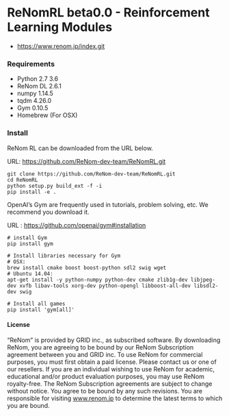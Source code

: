 # ReNomRL beta0.0 - Reinforcement Learning Modules

- https://www.renom.jp/index.git

### Requirements

-	Python 2.7 3.6
-	ReNom DL 2.6.1
- numpy 1.14.5
- tqdm 4.26.0
-	Gym 0.10.5
-	Homebrew (For OSX)

### Install

ReNom RL can be downloaded from the URL below.

URL: https://github.com/ReNom-dev-team/ReNomRL.git

```
git clone https://github.com/ReNom-dev-team/ReNomRL.git
cd ReNomRL
python setup.py build_ext -f -i
pip install -e .
```

OpenAI’s Gym are frequently used in tutorials, problem solving, etc. We recommend you download it.

URL : https://github.com/openai/gym#installation

```
# install Gym
pip install gym

# Install libraries necessary for Gym
# OSX:
brew install cmake boost boost-python sdl2 swig wget
# Ubuntu 14.04:
apt-get install -y python-numpy python-dev cmake zlib1g-dev libjpeg-dev xvfb libav-tools xorg-dev python-opengl libboost-all-dev libsdl2-dev swig

# Install all games
pip install 'gym[all]'
```

<!-- ### Uninstall



#### Install with pip



#### Install from source -->


#### License
“ReNom” is provided by GRID inc., as subscribed software.  By downloading ReNom, you are agreeing to be bound by our ReNom Subscription agreement between you and GRID inc.
To use ReNom for commercial purposes, you must first obtain a paid license. Please contact us or one of our resellers.  If you are an individual wishing to use ReNom for academic, educational and/or product evaluation purposes, you may use ReNom royalty-free.
The ReNom Subscription agreements are subject to change without notice. You agree to be bound by any such revisions. You are responsible for visiting www.renom.jp to determine the latest terms to which you are bound.

